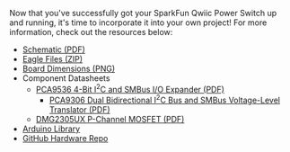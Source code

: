 Now that you've successfully got your SparkFun Qwiic Power Switch up and running, it's time to incorporate it into your own project! For more information, check out the resources below:

* [Schematic (PDF)](../assets/board_files/Qwiic_Power_Switch_Schematic_v10.pdf)
* [Eagle Files (ZIP)](../assets/board_files/Qwiic_Power_Switch_V10.zip)
* [Board Dimensions (PNG)](../assets/img/SparkFun_Qwiic_Power_Switch_Board_Dimensions.png)
* Component Datasheets
    * [PCA9536 4-Bit I<sup>2</sup>C and SMBus I/O Expander (PDF)](../assets/component_documentation/pca9536.pdf)
      * [PCA9306 Dual Bidirectional I<sup>2</sup>C Bus and SMBus Voltage-Level Translator (PDF)](../assets/component_documentation/pca9306.pdf)
    * [DMG2305UX P-Channel MOSFET (PDF)](../assets/component_documentation/DMG2305UX.pdf)
* [Arduino Library](https://github.com/sparkfun/SparkFun_Qwiic_Power_Switch_Arduino_Library)
* [GitHub Hardware Repo](https://github.com/sparkfun/Qwiic_Power_Switch)
